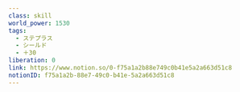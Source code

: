 ```yaml
---
class: skill
world_power: 1530
tags:
  - ステプラス
  - シールド
  - ＋30
liberation: 0
link: https://www.notion.so/0-f75a1a2b88e749c0b41e5a2a663d51c8
notionID: f75a1a2b-88e7-49c0-b41e-5a2a663d51c8
---
```

